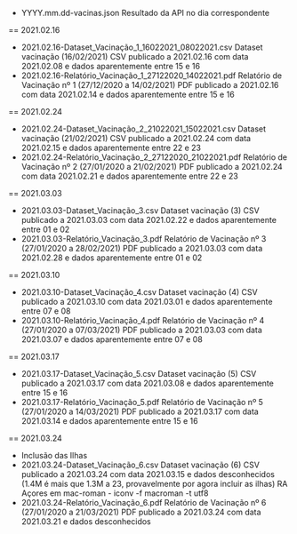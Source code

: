 
- YYYY.mm.dd-vacinas.json
Resultado da API no dia correspondente

== 2021.02.16
- 2021.02.16-Dataset_Vacinação_1_16022021_08022021.csv
Dataset vacinação (16/02/2021)
CSV publicado a 2021.02.16 com data 2021.02.08 e dados aparentemente entre 15 e 16 
- 2021.02.16-Relatório_Vacinação_1_27122020_14022021.pdf
Relatório de Vacinação nº 1 (27/12/2020 a 14/02/2021)
PDF publicado a 2021.02.16 com data 2021.02.14 e dados aparentemente entre 15 e 16

== 2021.02.24
- 2021.02.24-Dataset_Vacinação_2_21022021_15022021.csv
Dataset vacinação (21/02/2021)
CSV publicado a 2021.02.24 com data 2021.02.15 e dados aparentemente entre 22 e 23
- 2021.02.24-Relatório_Vacinação_2_27122020_21022021.pdf
Relatório de Vacinação nº 2 (27/01/2020 a 21/02/2021)
PDF publicado a 2021.02.24 com data 2021.02.21 e dados aparentemente entre 22 e 23

== 2021.03.03
- 2021.03.03-Dataset_Vacinação_3.csv
Dataset vacinação (3)
CSV publicado a 2021.03.03 com data 2021.02.22 e dados aparentemente entre 01 e 02
- 2021.03.03-Relatório_Vacinação_3.pdf
Relatório de Vacinação nº 3 (27/01/2020 a 28/02/2021)
PDF publicado a 2021.03.03 com data 2021.02.28 e dados aparentemente entre 01 e 02

== 2021.03.10
- 2021.03.10-Dataset_Vacinação_4.csv
Dataset vacinação (4)
CSV publicado a 2021.03.10 com data 2021.03.01 e dados aparentemente entre 07 e 08
- 2021.03.10-Relatório_Vacinação_4.pdf
Relatório de Vacinação nº 4 (27/01/2020 a 07/03/2021)
PDF publicado a 2021.03.03 com data 2021.03.07 e dados aparentemente entre 07 e 08

== 2021.03.17
- 2021.03.17-Dataset_Vacinação_5.csv
Dataset vacinação (5)
CSV publicado a 2021.03.17 com data 2021.03.08 e dados aparentemente entre 15 e 16
- 2021.03.17-Relatório_Vacinação_5.pdf
Relatório de Vacinação nº 5 (27/01/2020 a 14/03/2021)
PDF publicado a 2021.03.17 com data 2021.03.14 e dados aparentemente entre 15 e 16

== 2021.03.24
- Inclusão das Ilhas
- 2021.03.24-Dataset_Vacinação_6.csv
Dataset vacinação (6)
CSV publicado a 2021.03.24 com data 2021.03.15 e dados desconhecidos
(1.4M é mais que 1.3M a 23, provavelmente por agora incluir as ilhas)
RA Açores em mac-roman - iconv -f macroman  -t utf8 
- 2021.03.24-Relatório_Vacinação_6.pdf
Relatório de Vacinação nº 6 (27/01/2020 a 21/03/2021)
PDF publicado a 2021.03.24 com data 2021.03.21 e dados desconhecidos


